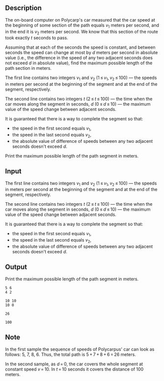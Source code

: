 ## Description

<div><p>The on-board computer on Polycarp's car measured that the car speed at the beginning of some section of the path equals <span class="tex-span"><i>v</i><sub class="lower-index">1</sub></span> meters per second, and in the end it is <span class="tex-span"><i>v</i><sub class="lower-index">2</sub></span> meters per second. We know that this section of the route took exactly <span class="tex-span"><i>t</i></span> seconds to pass.</p><p>Assuming that at each of the seconds the speed is constant, and between seconds the speed can change at most by <span class="tex-span"><i>d</i></span> meters per second in absolute value (i.e., the difference in the speed of any two adjacent seconds does not exceed <span class="tex-span"><i>d</i></span> in absolute value), find the maximum possible length of the path section in meters.</p></div><div class="input-specification"><p>The first line contains two integers <span class="tex-span"><i>v</i><sub class="lower-index">1</sub></span> and <span class="tex-span"><i>v</i><sub class="lower-index">2</sub></span> (<span class="tex-span">1 ≤ <i>v</i><sub class="lower-index">1</sub>, <i>v</i><sub class="lower-index">2</sub> ≤ 100</span>) — the speeds in meters per second at the beginning of the segment and at the end of the segment, respectively.</p><p>The second line contains two integers <span class="tex-span"><i>t</i></span> (<span class="tex-span">2 ≤ <i>t</i> ≤ 100</span>) — the time when the car moves along the segment in seconds, <span class="tex-span"><i>d</i></span> <span class="tex-font-style-bf"><span class="tex-span">(0 ≤ <i>d</i> ≤ 10)</span></span> — the maximum value of the speed change between adjacent seconds.</p><p>It is guaranteed that there is a way to complete the segment so that:</p><ul> <li> the speed in the first second equals <span class="tex-span"><i>v</i><sub class="lower-index">1</sub></span>, </li><li> the speed in the last second equals <span class="tex-span"><i>v</i><sub class="lower-index">2</sub></span>, </li><li> the absolute value of difference of speeds between any two adjacent seconds doesn't exceed <span class="tex-span"><i>d</i></span>. </li></ul></div><div class="output-specification"><p>Print the maximum possible length of the path segment in meters. </p></div>

## Input

<p>The first line contains two integers <span class="tex-span"><i>v</i><sub class="lower-index">1</sub></span> and <span class="tex-span"><i>v</i><sub class="lower-index">2</sub></span> (<span class="tex-span">1 ≤ <i>v</i><sub class="lower-index">1</sub>, <i>v</i><sub class="lower-index">2</sub> ≤ 100</span>) — the speeds in meters per second at the beginning of the segment and at the end of the segment, respectively.</p><p>The second line contains two integers <span class="tex-span"><i>t</i></span> (<span class="tex-span">2 ≤ <i>t</i> ≤ 100</span>) — the time when the car moves along the segment in seconds, <span class="tex-span"><i>d</i></span> <span class="tex-font-style-bf"><span class="tex-span">(0 ≤ <i>d</i> ≤ 10)</span></span> — the maximum value of the speed change between adjacent seconds.</p><p>It is guaranteed that there is a way to complete the segment so that:</p><ul> <li> the speed in the first second equals <span class="tex-span"><i>v</i><sub class="lower-index">1</sub></span>, </li><li> the speed in the last second equals <span class="tex-span"><i>v</i><sub class="lower-index">2</sub></span>, </li><li> the absolute value of difference of speeds between any two adjacent seconds doesn't exceed <span class="tex-span"><i>d</i></span>. </li></ul>

## Output

<p>Print the maximum possible length of the path segment in meters. </p>





```input1
5 6
4 2

```




```input2
10 10
10 0

```




```output1
26
```




```output2
100
```



## Note

<p>In the first sample the sequence of speeds of Polycarpus' car can look as follows: 5, 7, 8, 6. Thus, the total path is <span class="tex-span">5 + 7 + 8 + 6 = 26</span> meters.</p><p>In the second sample, as <span class="tex-span"><i>d</i> = 0</span>, the car covers the whole segment at constant speed <span class="tex-span"><i>v</i> = 10</span>. In <span class="tex-span"><i>t</i> = 10</span> seconds it covers the distance of 100 meters.</p>
